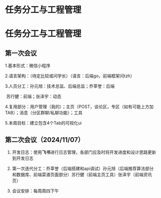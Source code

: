 # 任务分工与工程管理

# 任务分工与工程管理

## 第一次会议

1.基本形式：微信小程序

2.语言架构：（待定比较或问学长）（语言：后端go，前端框架问tzh）

3.人员分工：孙元旭：技术总监、后端总监；乔莘誉：后端

​			苏行健：前端；张泽宇：动态

4.复用部分：用户管理（我的）；主页（POST，谈论区，专区（如有可能上方加TAB）；消息（分区群聊/私聊功能）；工具

5.本周目标：建立包含4个Tab的可视化ui

## 第二次会议（2024/11/07）

1. 开发日志：使用**飞书**进行日志管理，各部门应及时将开发进度和设计思路更新到开发日志

2. 第一次迭代分工：乔莘誉（后端搭建和api调试）孙元旭（后端推荐算法部分和数据库、前端菜谱页面部分）苏行健（前端主页工具）张泽宇（前端资讯页）

3. 会议安排：每周周四下午
